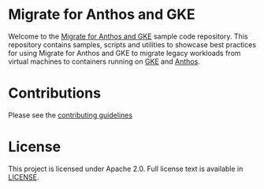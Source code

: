 # Migrate for Anthos and GKE

Welcome to the [Migrate for Anthos and GKE](https://cloud.google.com/migrate/anthos) sample code repository. This repository contains samples, scripts and utilities to showcase best practices for using Migrate for Anthos and GKE to migrate legacy workloads from virtual machines to containers running on [GKE](https://cloud.google.com/kubernetes-engine) and [Anthos](https://cloud.google.com/anthos/gke).

# Contributions

Please see the [contributing guidelines](./CONTRIBUTING)

# License

This project is licensed under Apache 2.0. Full license text is available in [LICENSE](./LICENSE).

